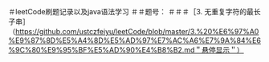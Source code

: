 ＃leetCode刷题记录以及java语法学习
＃＃题号：
＃＃＃［3. 无重复字符的最长子串］（https://github.com/ustczfeiyu/leetCode/blob/master/3.%20%E6%97%A0%E9%87%8D%E5%A4%8D%E5%AD%97%E7%AC%A6%E7%9A%84%E6%9C%80%E9%95%BF%E5%AD%90%E4%B8%B2.md＂悬停显示＂）
